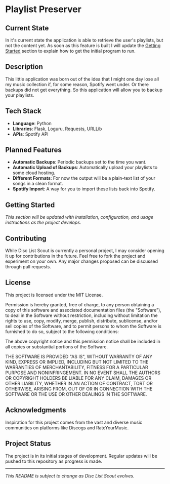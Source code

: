 # Playlist Preserver

## Current State

In it's current state the application is able to retrieve the user's playlists, but not the content yet. As soon as this feature is built I will update the [Getting Started](#getting-started) section to explain how to get the initial program to run.

## Description

This little application was born out of the idea that I might one day lose all my music collection if, for some reason, Spotify went under. Or there backups did not get everything. So this application will allow you to backup your playlists.

## Tech Stack

- **Language**: Python
- **Libraries**: Flask, Loguru, Requests, URLLib
- **APIs**: Spotify API

## Planned Features

- **Automatic Backups**: Periodic backups set to the time you want.
- **Automatic Upload of Backups**: Automatically upload your playlists to some cloud hosting.
- **Different Formats**: For now the output will be a plain-text list of your songs in a clean format.
- **Spotify Import**: A way for you to import these lists back into Spotify.

## Getting Started

_This section will be updated with installation, configuration, and usage instructions as the project develops._

## Contributing

While Disc List Scout is currently a personal project, I may consider opening it up for contributions in the future. Feel free to fork the project and experiment on your own. Any major changes proposed can be discussed through pull requests.

## License

This project is licensed under the MIT License.

Permission is hereby granted, free of charge, to any person obtaining a copy of this software and associated documentation files (the "Software"), to deal in the Software without restriction, including without limitation the rights to use, copy, modify, merge, publish, distribute, sublicense, and/or sell copies of the Software, and to permit persons to whom the Software is furnished to do so, subject to the following conditions:

The above copyright notice and this permission notice shall be included in all copies or substantial portions of the Software.

THE SOFTWARE IS PROVIDED "AS IS", WITHOUT WARRANTY OF ANY KIND, EXPRESS OR IMPLIED, INCLUDING BUT NOT LIMITED TO THE WARRANTIES OF MERCHANTABILITY, FITNESS FOR A PARTICULAR PURPOSE AND NONINFRINGEMENT. IN NO EVENT SHALL THE AUTHORS OR COPYRIGHT HOLDERS BE LIABLE FOR ANY CLAIM, DAMAGES OR OTHER LIABILITY, WHETHER IN AN ACTION OF CONTRACT, TORT OR OTHERWISE, ARISING FROM, OUT OF OR IN CONNECTION WITH THE SOFTWARE OR THE USE OR OTHER DEALINGS IN THE SOFTWARE.

## Acknowledgments

Inspiration for this project comes from the vast and diverse music communities on platforms like Discogs and RateYourMusic.

## Project Status

The project is in its initial stages of development. Regular updates will be pushed to this repository as progress is made.

---

_This README is subject to change as Disc List Scout evolves._
